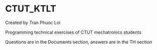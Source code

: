 # CTUT_KTLT

Created by Tran Phuoc Loi

Programming technical exercises of CTUT mechatronics students

Questions are in the Documents section, answers are in the TH section

